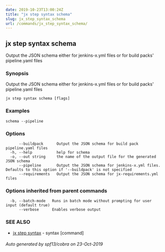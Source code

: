 ```yaml
---
date: 2019-10-23T13:00:24Z
title: "jx step syntax schema"
slug: jx_step_syntax_schema
url: /commands/jx_step_syntax_schema/
---
```

## jx step syntax schema

Output the JSON schema either for jenkins-x.yml files or for build packs' pipeline.yaml files

### Synopsis

Output the JSON schema either for jenkins-x.yml files or for build packs' pipeline.yaml files

```
jx step syntax schema [flags]
```

### Examples

```
schema --pipeline
```

### Options

```
      --buildpack      Output the JSON schema for build pack pipeline.yaml files
  -h, --help           help for schema
  -o, --out string     the name of the output file for the generated JSON schema
      --pipeline       Output the JSON schema for jenkins-x.yml files. Defaults to this option if '--buildpack' is not specified
      --requirements   Output the JSON schema for jx-requirements.yml files
```

### Options inherited from parent commands

```
  -b, --batch-mode   Runs in batch mode without prompting for user input (default true)
      --verbose      Enables verbose output
```

### SEE ALSO

* [jx step syntax](/commands/jx_step_syntax/)	 - syntax [command]

###### Auto generated by spf13/cobra on 23-Oct-2019
